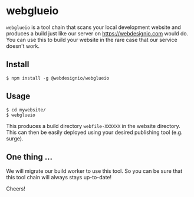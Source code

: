 # webglueio

`webglueio` is a tool chain that scans your local development website and produces a build just like
our server on https://webdesignio.com would do.  You can use this to build your website in the rare
case that our service doesn't work.

## Install

    $ npm install -g @webdesignio/webglueio

## Usage

    $ cd mywebsite/
    $ webglueio

This produces a build directory `webfile-XXXXXX` in the website directory.  This can then be easily
deployed using your desired publishing tool (e.g. surge).

## One thing ...

We will migrate our build worker to use this tool. So you can be sure that this tool chain will
always stays up-to-date!

Cheers!
